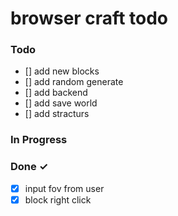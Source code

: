 # browser craft todo

### Todo

- [] add new blocks
- [] add random generate
- [] add backend
- [] add save world
- [] add stracturs

### In Progress 

### Done ✓

- [x] input fov from user
- [x] block right click
